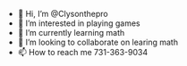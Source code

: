 - 👋 Hi, I’m @Clysonthepro
- 👀 I’m interested in playing games
- 🌱 I’m currently learning math
- 💞️ I’m looking to collaborate on learing math
- 📫 How to reach me 731-363-9034

<!---
Clysonthepro/Clysonthepro is a ✨ special ✨ repository because its `README.md` (this file) appears on your GitHub profile.
You can click the Preview link to take a look at your changes.
--->
